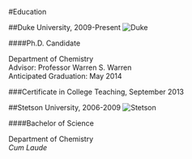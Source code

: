 #Education

##Duke University, 2009-Present
![Duke](../images/duke.png)

####Ph.D. Candidate

Department of Chemistry
<br>
Advisor: Professor Warren S. Warren
<br>
Anticipated Graduation: May 2014

###Certificate in College Teaching, September 2013

##Stetson University, 2006-2009
![Stetson](../images/stetson.png)

####Bachelor of Science 

Department of Chemistry
<br>
*Cum Laude*

